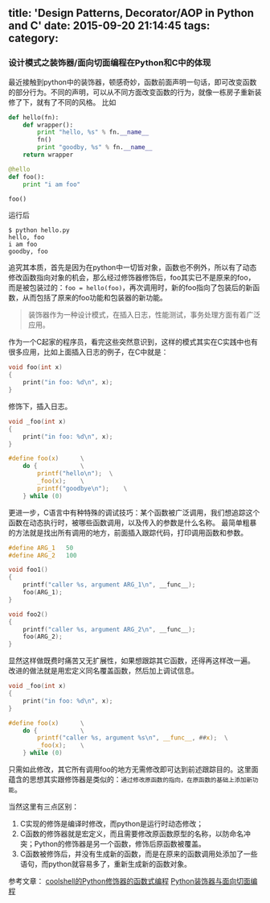 title: 'Design Patterns, Decorator/AOP in Python and C'
date: 2015-09-20 21:14:45
tags:
category:
---
### 设计模式之装饰器/面向切面编程在Python和C中的体现
最近接触到python中的装饰器，顿感奇妙，函数前面声明一句话，即可改变函数的部分行为。不同的声明，可以从不同方面改变函数的行为，就像一栋房子重新装修了下，就有了不同的风格。
比如
```python
def hello(fn):
    def wrapper():
        print "hello, %s" % fn.__name__
        fn()
        print "goodby, %s" % fn.__name__
    return wrapper

@hello
def foo():
    print "i am foo"

foo()
```
运行后
```
$ python hello.py
hello, foo
i am foo
goodby, foo
```
追究其本质，首先是因为在python中一切皆对象，函数也不例外，所以有了动态修改函数指向对象的机会，那么经过修饰器修饰后，foo其实已不是原来的foo，而是被包装过的：`foo = hello(foo)`，再次调用时，新的foo指向了包装后的新函数，从而包括了原来的foo功能和包装器的新功能。
> 装饰器作为一种设计模式，在插入日志，性能测试，事务处理方面有着广泛应用。

作为一个C起家的程序员，看完这些突然意识到，这样的模式其实在C实践中也有很多应用，比如上面插入日志的例子，在C中就是：
```c
void foo(int x)
{
	print("in foo: %d\n", x);
}
```
修饰下，插入日志。
```c
void _foo(int x)
{
	print("in foo: %d\n", x);
}

#define foo(x)		\
	do {			\
		printf("hello\n");	\
		_foo(x);	\
		printf("goodbye\n");	\
	} while (0)
```

更进一步，C语言中有种特殊的调试技巧：某个函数被广泛调用，我们想追踪这个函数在动态执行时，被哪些函数调用，以及传入的参数是什么名称。
最简单粗暴的方法就是找出所有调用的地方，前面插入跟踪代码，打印调用函数和参数。
```c
#define ARG_1	50
#define ARG_2	100

void foo1()
{
	printf("caller %s, argument ARG_1\n", __func__);
	foo(ARG_1);
}

void foo2()
{
	printf("caller %s, argument ARG_2\n", __func__);
	foo(ARG_2);
}
```
显然这样做既费时痛苦又无扩展性，如果想跟踪其它函数，还得再这样改一遍。
改进的做法就是用宏定义同名覆盖函数，然后加上调试信息。
```c
void _foo(int x)
{
	print("in foo: %d\n", x);
}

#define foo(x)		\
	do {			\
		printf("caller %s, argument %s\n", __func__, ##x);	\
		_foo(x);	\
	} while (0)
```
只需如此修改，其它所有调用foo的地方无需修改即可达到前述跟踪目的。这里面蕴含的思想其实跟修饰器是类似的：`通过修改原函数的指向，在原函数的基础上添加新功能`。

当然这里有三点区别：
1. C实现的修饰是编译时修改，而python是运行时动态修改；
2. C函数的修饰器就是宏定义，而且需要修改原函数原型的名称，以防命名冲突；Python的修饰器是另一个函数，修饰后原函数被覆盖。
3. C函数被修饰后，并没有生成新的函数，而是在原来的函数调用处添加了一些语句，而python就容易多了，重新生成新的函数对象。


参考文章：
[coolshell的Python修饰器的函数式编程](http://coolshell.cn/articles/11265.html)
[Python装饰器与面向切面编程](http://www.cnblogs.com/huxi/archive/2011/03/01/1967600.html)